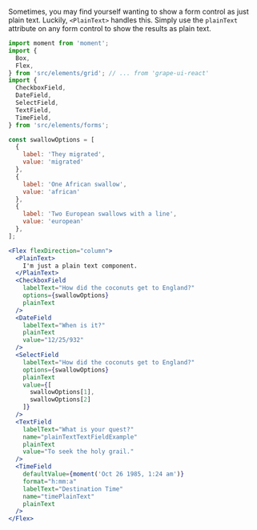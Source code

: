 Sometimes, you may find yourself wanting to show a form control as just plain text.  Luckily, `<PlainText>` handles this.  Simply use the `plainText` attribute on any form control to show the results as plain text.

```jsx inside Markdown
import moment from 'moment';
import {
  Box,
  Flex,
} from 'src/elements/grid'; // ... from 'grape-ui-react'
import {
  CheckboxField,
  DateField,
  SelectField,
  TextField,
  TimeField,
} from 'src/elements/forms';

const swallowOptions = [
  {
    label: 'They migrated',
    value: 'migrated'
  },
  {
    label: 'One African swallow',
    value: 'african'
  },
  {
    label: 'Two European swallows with a line',
    value: 'european'
  },
];

<Flex flexDirection="column">
  <PlainText>
    I'm just a plain text component.
  </PlainText>
  <CheckboxField
    labelText="How did the coconuts get to England?"
    options={swallowOptions}
    plainText
  />
  <DateField
    labelText="When is it?"
    plainText
    value="12/25/932"
  />
  <SelectField
    labelText="How did the coconuts get to England?"
    options={swallowOptions}
    plainText
    value={[
      swallowOptions[1],
      swallowOptions[2]
    ]}
  />
  <TextField
    labelText="What is your quest?"
    name="plainTextTextFieldExample"
    plainText
    value="To seek the holy grail."
  />
  <TimeField
    defaultValue={moment('Oct 26 1985, 1:24 am')}
    format="h:mm:a"
    labelText="Destination Time"
    name="timePlainText"
    plainText
  />
</Flex>
```

